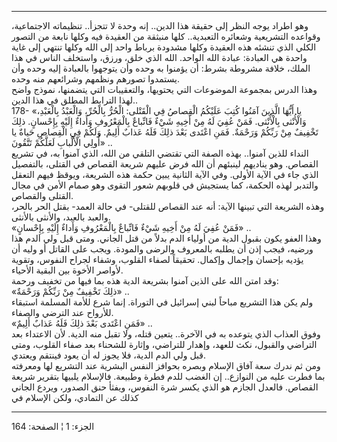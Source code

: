 ------------------------------------------------------------------------

وهو اطراد يوجه النظر إلى حقيقة هذا الدين.. إنه وحدة لا تتجزأ.. تنظيماته
الاجتماعية، وقواعده التشريعية وشعائره التعبدية.. كلها منبثقة من العقيدة
فيه وكلها نابعة من التصور الكلي الذي تنشئه هذه العقيدة وكلها مشدودة
برباط واحد إلى الله وكلها تنتهي إلى غاية واحدة هي العبادة: عبادة الله
الواحد. الله الذي خلق، ورزق، واستخلف الناس في هذا الملك، خلافة مشروطة
بشرط: أن يؤمنوا به وحده وأن يتوجهوا بالعبادة إليه وحده وأن يستمدوا
تصورهم ونظمهم وشرائعهم منه وحده.  
وهذا الدرس بمجموعة الموضوعات التي يحتويها، والتعقيبات التي يتضمنها،
نموذج واضح لهذا الترابط المطلق في هذا الدين..  
178- «يا أَيُّهَا الَّذِينَ آمَنُوا كُتِبَ عَلَيْكُمُ الْقِصاصُ فِي الْقَتْلى: الْحُرُّ بِالْحُرِّ، وَالْعَبْدُ
بِالْعَبْدِ، وَالْأُنْثى بِالْأُنْثى. فَمَنْ عُفِيَ لَهُ مِنْ أَخِيهِ شَيْءٌ فَاتِّباعٌ بِالْمَعْرُوفِ وَأَداءٌ
إِلَيْهِ بِإِحْسانٍ. ذلِكَ تَخْفِيفٌ مِنْ رَبِّكُمْ وَرَحْمَةٌ. فَمَنِ اعْتَدى بَعْدَ ذلِكَ فَلَهُ عَذابٌ أَلِيمٌ.
وَلَكُمْ فِي الْقِصاصِ حَياةٌ يا أُولِي الْأَلْبابِ لَعَلَّكُمْ تَتَّقُونَ» ..  
النداء للذين آمنوا.. بهذه الصفة التي تقتضي التلقي من الله، الذي آمنوا
به، في تشريع القصاص. وهو يناديهم لينبئهم أن الله فرض عليهم شريعة القصاص
في القتلى، بالتفصيل الذي جاء في الآية الأولى. وفي الآية الثانية يبين
حكمة هذه الشريعة، ويوقظ فيهم التعقل والتدبر لهذه الحكمة، كما يستجيش في
قلوبهم شعور التقوى وهو صمام الأمن في مجال القتلى والقصاص.  
وهذه الشريعة التي تبينها الآية: أنه عند القصاص للقتلى- في حالة العمد-
بقتل الحر بالحر، والعبد بالعبد، والأنثى بالأنثى.  
«فَمَنْ عُفِيَ لَهُ مِنْ أَخِيهِ شَيْءٌ فَاتِّباعٌ بِالْمَعْرُوفِ وَأَداءٌ إِلَيْهِ بِإِحْسانٍ» ..  
وهذا العفو يكون بقبول الدية من أولياء الدم بدلاً من قتل الجاني. ومتى قبل
ولي الدم هذا ورضيه، فيجب إذن أن يطلبه بالمعروف والرضى والمودة. ويجب على
القاتل أو وليه أن يؤديه بإحسان وإجمال وإكمال. تحقيقاً لصفاء القلوب، وشفاء
لجراح النفوس، وتقوية لأواصر الأخوة بين البقية الأحياء.  
وقد امتن الله على الذين آمنوا بشريعة الدية هذه بما فيها من تخفيف
ورحمة:  
«ذلِكَ تَخْفِيفٌ مِنْ رَبِّكُمْ وَرَحْمَةٌ» ..  
ولم يكن هذا التشريع مباحاً لبني إسرائيل في التوراة. إنما شرع للأمة
المسلمة استبقاء للأرواح عند الترضي والصفاء.  
«فَمَنِ اعْتَدى بَعْدَ ذلِكَ فَلَهُ عَذابٌ أَلِيمٌ» ..  
وفوق العذاب الذي يتوعده به في الآخرة.. يتعين قتله، ولا تقبل منه الدية.
لأن الاعتداء بعد التراضي والقبول، نكث للعهد، وإهدار للتراضي، وإثارة
للشحناء بعد صفاء القلوب، ومتى قبل ولي الدم الدية، فلا يجوز له أن يعود
فينتقم ويعتدي.  
ومن ثم ندرك سعة آفاق الإسلام وبصره بحوافز النفس البشرية عند التشريع لها
ومعرفته بما فطرت عليه من النوازع.. إن الغضب للدم فطرة وطبيعة. فالإسلام
يلبيها بتقرير شريعة القصاص. فالعدل الجازم هو الذي يكسر شرة النفوس، ويفثأ
حنق الصدور، ويردع الجاني كذلك عن التمادي، ولكن الإسلام في

------------------------------------------------------------------------

الجزء: 1 ¦ الصفحة: 164
